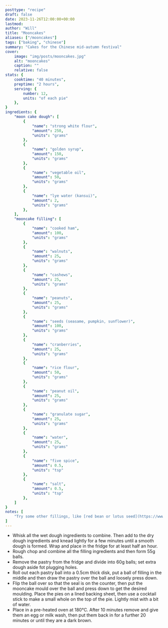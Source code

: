 ```yaml
---
posttype: "recipe"
draft: false
date: 2023-11-26T12:00:00+00:00
lastmod: 
author: "Will"
title: "Mooncakes"
aliases: ["/mooncakes"]
tags: ["baking", "chinese"]
summary: "Cakes for the Chinese mid-autumn festival"
cover:
    image: "img/posts/mooncakes.jpg"
    alt: "mooncakes"
    caption: ""
    relative: false
stats: {
    cooktime: "40 minutes",
    preptime: "2 hours",
    serving: {
        number: 12,
        units: "of each pie"
    },
}
ingredients: {
    "moon cake dough": [
        {
            "name": "strong white flour", 
            "amount": 250, 
            "units": "grams"
        },
        {
            "name": "golden syrup", 
            "amount": 150, 
            "units": "grams"
        },
        {
            "name": "vegetable oil", 
            "amount": 50, 
            "units": "grams"
        },
        {
            "name": "lye water (kansui)", 
            "amount": 2, 
            "units": "grams"
        },
    ],
    "mooncake filling": [
        {
            "name": "cooked ham", 
            "amount": 100, 
            "units": "grams"
        },
        {
            "name": "walnuts", 
            "amount": 25, 
            "units": "grams"
        },
        {
            "name": "cashews", 
            "amount": 25, 
            "units": "grams"
        },
        {
            "name": "peanuts", 
            "amount": 25, 
            "units": "grams"
        },
        {
            "name": "seeds (seasame, pumpkin, sunflower)", 
            "amount": 100, 
            "units": "grams"
        },
        {
            "name": "cranberries", 
            "amount": 25, 
            "units": "grams"
        },
        {
            "name": "rice flour", 
            "amount": 50, 
            "units": "grams"
        },
        {
            "name": "peanut oil", 
            "amount": 25, 
            "units": "grams"
        },
        {
            "name": "granulate sugar", 
            "amount": 25, 
            "units": "grams"
        },
        {
            "name": "water", 
            "amount": 25, 
            "units": "grams"
        },
        {
            "name": "five spice", 
            "amount": 0.5, 
            "units": "tsp"
        },
        {
            "name": "salt", 
            "amount": 0.5, 
            "units": "tsp"
        },
    ]
}
notes: [
    "Try some other fillings, like [red bean or lotus seed](https://www.joshuaweissman.com/post/chinese-mooncakes).",
]
---
```


* Whisk all the wet dough ingredients to combine. Then add to the dry dough ingredients and knead lightly for a few minutes until a smooth dough is formed. Wrap and place in the fridge for at least half an hour.
* Rough chop and combine all the filling ingredients and then form 55g balls.
* Remove the pastry from the fridge and divide into 60g balls; set extra dough aside fot plugging holes.
* Roll out each pastry ball into a 0.5cm thick disk, put a ball of filling in the middle and then draw the pastry over the ball and loosely press down.
* Flip the ball over so that the seal is on the counter, then put the mooncake mould over the ball and press down to get the desired moulding. Place the pies on a lined backing sheet, then use a cocktail stick to make a small whole on the top of the pie. Lightly mist with a bit of water.
* Place in a pre-heated oven at 180°C. After 10 minutes remove and give them an egg or milk wash, then put them back in for a further 20 minutes or until they are a dark brown.
